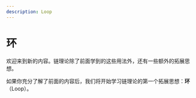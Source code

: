 ```yaml
---
description: Loop
---
```


# 环

欢迎来到新的内容。链理论除了前面学到的这些用法外，还有一些额外的拓展思想。

如果你充分了解了前面的内容后，我们将开始学习链理论的第一个拓展思想：**环**（Loop）。
